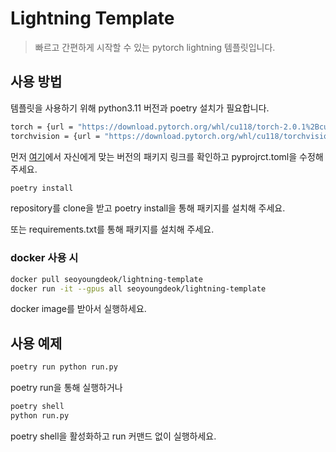 # Lightning Template
> 빠르고 간편하게 시작할 수 있는 pytorch lightning 템플릿입니다.

## 사용 방법

템플릿을 사용하기 위해 python3.11 버전과 poetry 설치가 필요합니다.

```sh
torch = {url = "https://download.pytorch.org/whl/cu118/torch-2.0.1%2Bcu118-cp311-cp311-win_amd64.whl"}
torchvision = {url = "https://download.pytorch.org/whl/cu118/torchvision-0.15.2%2Bcu118-cp311-cp311-win_amd64.whl"}
```
먼저 <a href=https://download.pytorch.org/whl/torch_stable.html>여기</a>에서 자신에게 맞는 버전의 패키지 링크를 확인하고 pyprojrct.toml을 수정해 주세요.

```sh
poetry install
```
repository를 clone을 받고 poetry install을 통해 패키지를 설치해 주세요.

또는 requirements.txt를 통해 패키지를 설치해 주세요.

### docker 사용 시
```sh
docker pull seoyoungdeok/lightning-template
docker run -it --gpus all seoyoungdeok/lightning-template
```
docker image를 받아서 실행하세요.

## 사용 예제

```sh
poetry run python run.py
```
poetry run을 통해 실행하거나

```sh
poetry shell
python run.py
```
poetry shell을 활성화하고 run 커맨드 없이 실행하세요.
